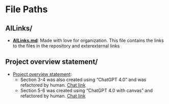 # File Paths

## AILinks/
- [**AILinks.md**](AILinks.md): Made with love for organization. This file contains the links to the files in the repository and exterexternal links

## Project overview statement/
- [Project overview statement](https://docs.google.com/document/d/1JH-HxODtakMs9jBycG0JWcCHDfGfe0iEGJikHyyg0W0/edit): 
  - Section 3-4 was also created using “ChatGPT 4.0” and was refactored by human. [Chat link](https://chatgpt.com/share/670109be-81c8-8012-9007-d3c4976d7b84)
  - Section 5-6 was created using “ChatGPT 4.0 with canvas” and refactored by human. [Chat link](https://chatgpt.com/share/66ffcbb1-5b74-8008-9c33-4b2ba0f911c1)